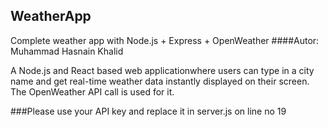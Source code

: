 ## WeatherApp
Complete weather app with Node.js + Express + OpenWeather
####Autor: Muhammad Hasnain Khalid

A Node.js and React based web applicationwhere users can type in a city name and get real-time weather data instantly displayed on their screen. The OpenWeather API call is used for it. 

###Please use your API key and replace it in server.js on line no 19 

